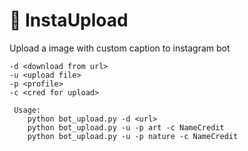 # 🤖 InstaUpload
Upload a image with custom caption to instagram bot

```
-d <download from url>
-u <upload file>
-p <profile>
-c <cred for upload>

 Usage:
    python bot_upload.py -d <url>
    python bot_upload.py -u -p art -c NameCredit
    python bot_upload.py -u -p nature -c NameCredit
```
